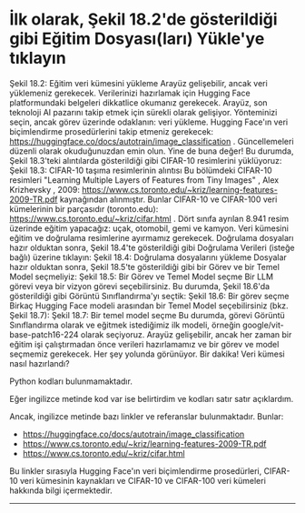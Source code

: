 # İlk olarak, Şekil 18.2'de gösterildiği gibi Eğitim Dosyası(ları) Yükle'ye tıklayın
Şekil 18.2: Eğitim veri kümesini yükleme 
Arayüz gelişebilir, ancak veri yüklemeniz gerekecek. Verilerinizi hazırlamak için Hugging Face platformundaki belgeleri dikkatlice okumanız gerekecek. Arayüz, son teknoloji AI pazarını takip etmek için sürekli olarak gelişiyor. Yönteminizi seçin, ancak görev üzerinde odaklanın: veri yükleme. Hugging Face'ın veri biçimlendirme prosedürlerini takip etmeniz gerekecek: https://huggingface.co/docs/autotrain/image_classification . Güncellemeleri düzenli olarak okuduğunuzdan emin olun. Yine de buna değer! 
Bu durumda, Şekil 18.3'teki alıntılarda gösterildiği gibi CIFAR-10 resimlerini yüklüyoruz: 
Şekil 18.3: CIFAR-10 taşıma resimlerinin alıntısı 
Bu bölümdeki CIFAR-10 resimleri "Learning Multiple Layers of Features from Tiny Images" , Alex Krizhevsky , 2009: https://www.cs.toronto.edu/~kriz/learning-features-2009-TR.pdf kaynağından alınmıştır. Bunlar CIFAR-10 ve CIFAR-100 veri kümelerinin bir parçasıdır (toronto.edu): https://www.cs.toronto.edu/~kriz/cifar.html . 
Dört sınıfa ayrılan 8.941 resim üzerinde eğitim yapacağız: uçak, otomobil, gemi ve kamyon. Veri kümesini eğitim ve doğrulama resimlerine ayırmamız gerekecek. Doğrulama dosyaları hazır olduktan sonra, Şekil 18.4'te gösterildiği gibi Doğrulama Verileri (isteğe bağlı) üzerine tıklayın: 
Şekil 18.4: Doğrulama dosyalarını yükleme 
Dosyalar hazır olduktan sonra, Şekil 18.5'te gösterildiği gibi bir Görev ve bir Temel Model seçmeliyiz: 
Şekil 18.5: Bir Görev ve Temel Model seçme 
Bir LLM görevi veya bir vizyon görevi seçebilirsiniz. Bu durumda, Şekil 18.6'da gösterildiği gibi Görüntü Sınıflandırma'yı seçtik: 
Şekil 18.6: Bir görev seçme 
Birkaç Hugging Face modeli arasından bir Temel Model seçebilirsiniz (bkz. Şekil 18.7): 
Şekil 18.7: Bir temel model seçme 
Bu durumda, görevi Görüntü Sınıflandırma olarak ve eğitmek istediğimiz ilk modeli, örneğin google/vit-base-patch16-224 olarak seçiyoruz. Arayüz gelişebilir, ancak her zaman bir eğitim işi çalıştırmadan önce verileri hazırlamamız ve bir görev ve model seçmemiz gerekecek. 
Her şey yolunda görünüyor. Bir dakika! Veri kümesi nasıl hazırlandı?

Python kodları bulunmamaktadır. 

Eğer ingilizce metinde kod var ise belirtirdim ve kodları satır satır açıklardım. 

Ancak, ingilizce metinde bazı linkler ve referanslar bulunmaktadır. Bunlar:
- https://huggingface.co/docs/autotrain/image_classification 
- https://www.cs.toronto.edu/~kriz/learning-features-2009-TR.pdf 
- https://www.cs.toronto.edu/~kriz/cifar.html 

Bu linkler sırasıyla Hugging Face'ın veri biçimlendirme prosedürleri, CIFAR-10 veri kümesinin kaynakları ve CIFAR-10 ve CIFAR-100 veri kümeleri hakkında bilgi içermektedir.

---

